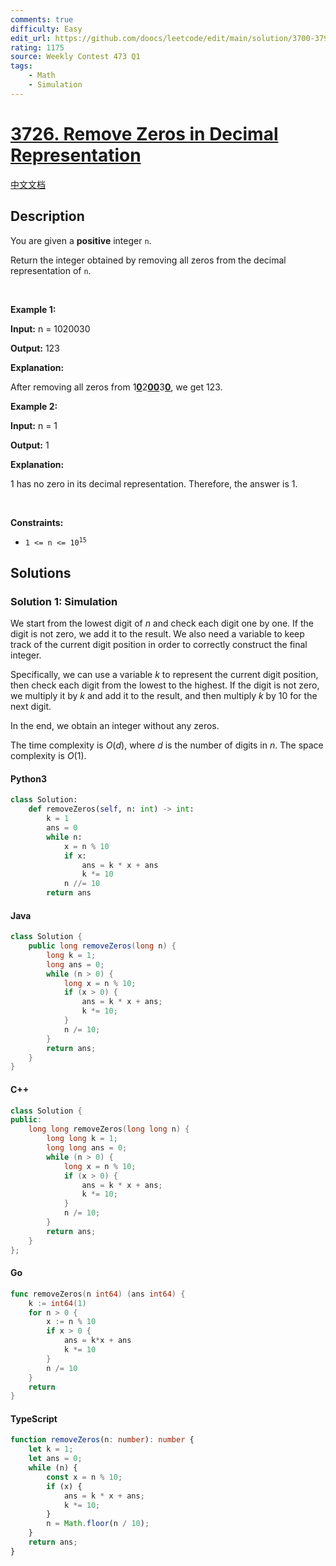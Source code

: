 ```yaml
---
comments: true
difficulty: Easy
edit_url: https://github.com/doocs/leetcode/edit/main/solution/3700-3799/3726.Remove%20Zeros%20in%20Decimal%20Representation/README_EN.md
rating: 1175
source: Weekly Contest 473 Q1
tags:
    - Math
    - Simulation
---
```


<!-- problem:start -->

# [3726. Remove Zeros in Decimal Representation](https://leetcode.com/problems/remove-zeros-in-decimal-representation)

[中文文档](/solution/3700-3799/3726.Remove%20Zeros%20in%20Decimal%20Representation/README.md)

## Description

<!-- description:start -->

<p>You are given a <strong>positive</strong> integer <code>n</code>.</p>

<p>Return the integer obtained by removing all zeros from the decimal representation of <code>n</code>.</p>

<p>&nbsp;</p>
<p><strong class="example">Example 1:</strong></p>

<div class="example-block">
<p><strong>Input:</strong> <span class="example-io">n = 1020030</span></p>

<p><strong>Output:</strong> <span class="example-io">123</span></p>

<p><strong>Explanation:</strong></p>

<p>After removing all zeros from 1<strong><u>0</u></strong>2<strong><u>00</u></strong>3<strong><u>0</u></strong>, we get 123.</p>
</div>

<p><strong class="example">Example 2:</strong></p>

<div class="example-block">
<p><strong>Input:</strong> <span class="example-io">n = 1</span></p>

<p><strong>Output:</strong> <span class="example-io">1</span></p>

<p><strong>Explanation:</strong></p>

<p>1 has no zero in its decimal representation. Therefore, the answer is 1.</p>
</div>

<p>&nbsp;</p>
<p><strong>Constraints:</strong></p>

<ul>
	<li><code>1 &lt;= n &lt;= 10<sup>15</sup></code></li>
</ul>

<!-- description:end -->

## Solutions

<!-- solution:start -->

### Solution 1: Simulation

We start from the lowest digit of $n$ and check each digit one by one. If the digit is not zero, we add it to the result. We also need a variable to keep track of the current digit position in order to correctly construct the final integer.

Specifically, we can use a variable $k$ to represent the current digit position, then check each digit from the lowest to the highest. If the digit is not zero, we multiply it by $k$ and add it to the result, and then multiply $k$ by 10 for the next digit.

In the end, we obtain an integer without any zeros.

The time complexity is $O(d)$, where $d$ is the number of digits in $n$. The space complexity is $O(1)$.

<!-- tabs:start -->

#### Python3

```python
class Solution:
    def removeZeros(self, n: int) -> int:
        k = 1
        ans = 0
        while n:
            x = n % 10
            if x:
                ans = k * x + ans
                k *= 10
            n //= 10
        return ans
```

#### Java

```java
class Solution {
    public long removeZeros(long n) {
        long k = 1;
        long ans = 0;
        while (n > 0) {
            long x = n % 10;
            if (x > 0) {
                ans = k * x + ans;
                k *= 10;
            }
            n /= 10;
        }
        return ans;
    }
}
```

#### C++

```cpp
class Solution {
public:
    long long removeZeros(long long n) {
        long long k = 1;
        long long ans = 0;
        while (n > 0) {
            long x = n % 10;
            if (x > 0) {
                ans = k * x + ans;
                k *= 10;
            }
            n /= 10;
        }
        return ans;
    }
};
```

#### Go

```go
func removeZeros(n int64) (ans int64) {
	k := int64(1)
	for n > 0 {
		x := n % 10
		if x > 0 {
			ans = k*x + ans
			k *= 10
		}
		n /= 10
	}
	return
}
```

#### TypeScript

```ts
function removeZeros(n: number): number {
    let k = 1;
    let ans = 0;
    while (n) {
        const x = n % 10;
        if (x) {
            ans = k * x + ans;
            k *= 10;
        }
        n = Math.floor(n / 10);
    }
    return ans;
}
```

<!-- tabs:end -->

<!-- solution:end -->

<!-- problem:end -->
